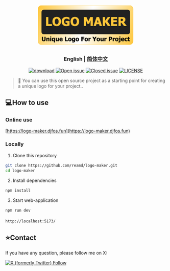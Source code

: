 # <div align="center"><img src="src/assets/logo_maker_logo.png" width=300/></div>

### <div align="center"><b>English | <a href="README_CN.md">简体中文</a></b></div>

<div align="center">

[![download](https://img.shields.io/github/downloads/reamd/logo-maker/total.svg)](https://github.com/reamd/logo-maker/releases)
[![Open issue](https://img.shields.io/github/issues/reamd/logo-maker)](https://github.com/reamd/logo-maker/issues)
[![Closed issue](https://img.shields.io/github/issues-closed/reamd/logo-maker)](https://github.com/reamd/logo-maker/issues)
[![LICENSE](https://img.shields.io/badge/License-GPL%203.0-blue.svg)](https://github.com/reamd/logo-maker/blob/master/LICENSE)

</div>

> :rocket: You can use this open source project as a starting point for creating a unique logo for your project..

## :computer:How to use

### Online use
[https://logo-maker.djfos.fun](https://logo-maker.djfos.fun)

### Locally

1. Clone this repository

```bash
git clone https://github.com/reamd/logo-maker.git
cd logo-maker
```

2. Install dependencies

```bash
npm install
```

3. Start web-application

```bash
npm run dev

http://localhost:5173/
```

## :star:Contact

If you have any question, please follow me on X:

[![X (formerly Twitter) Follow](https://img.shields.io/twitter/follow/DJ_wilderness)](https://x.com/DJ_wilderness)
